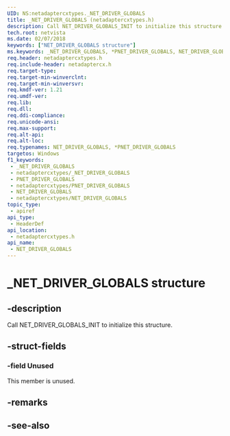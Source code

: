 ```yaml
---
UID: NS:netadaptercxtypes._NET_DRIVER_GLOBALS
title: _NET_DRIVER_GLOBALS (netadaptercxtypes.h)
description: Call NET_DRIVER_GLOBALS_INIT to initialize this structure.
tech.root: netvista
ms.date: 02/07/2018
keywords: ["NET_DRIVER_GLOBALS structure"]
ms.keywords: _NET_DRIVER_GLOBALS, *PNET_DRIVER_GLOBALS, NET_DRIVER_GLOBALS,
req.header: netadaptercxtypes.h
req.include-header: netadaptercx.h 
req.target-type: 
req.target-min-winverclnt: 
req.target-min-winversvr: 
req.kmdf-ver: 1.21
req.umdf-ver: 
req.lib: 
req.dll: 
req.ddi-compliance: 
req.unicode-ansi: 
req.max-support: 
req.alt-api: 
req.alt-loc: 
req.typenames: NET_DRIVER_GLOBALS, *PNET_DRIVER_GLOBALS
targetos: Windows
f1_keywords:
 - _NET_DRIVER_GLOBALS
 - netadaptercxtypes/_NET_DRIVER_GLOBALS
 - PNET_DRIVER_GLOBALS
 - netadaptercxtypes/PNET_DRIVER_GLOBALS
 - NET_DRIVER_GLOBALS
 - netadaptercxtypes/NET_DRIVER_GLOBALS
topic_type:
 - apiref
api_type:
 - HeaderDef
api_location:
 - netadaptercxtypes.h
api_name:
 - NET_DRIVER_GLOBALS
---
```


# _NET_DRIVER_GLOBALS structure


## -description

Call NET_DRIVER_GLOBALS_INIT to initialize this structure.

## -struct-fields

### -field Unused

This member is unused.

## -remarks

## -see-also

